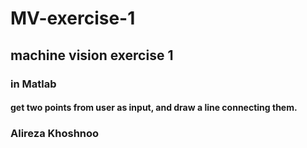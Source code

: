 # MV-exercise-1

## machine vision exercise 1
### in Matlab

#### get two points from user as input, and draw a line connecting them.

### Alireza Khoshnoo
